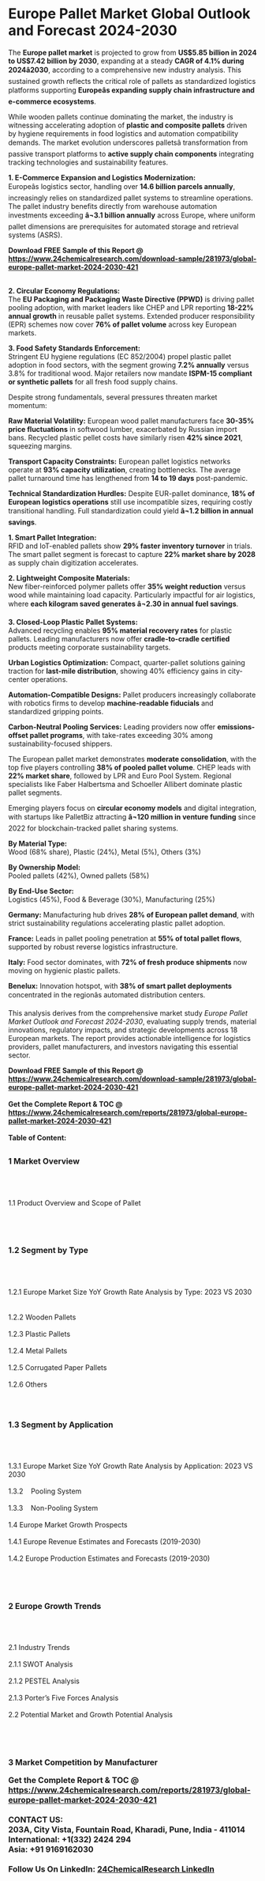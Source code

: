 <h1>Europe Pallet Market Global Outlook and Forecast 2024-2030</h1><p>The <strong>Europe pallet market</strong> is projected to grow from <strong>US$5.85 billion in 2024 to US$7.42 billion by 2030</strong>, expanding at a steady <strong>CAGR of 4.1% during 2024â2030</strong>, according to a comprehensive new industry analysis. This sustained growth reflects the critical role of pallets as standardized logistics platforms supporting <strong>Europeâs expanding supply chain infrastructure and e-commerce ecosystems</strong>.</p><p>While wooden pallets continue dominating the market, the industry is witnessing accelerating adoption of <strong>plastic and composite pallets</strong> driven by hygiene requirements in food logistics and automation compatibility demands. The market evolution underscores palletsâ transformation from passive transport platforms to <strong>active supply chain components</strong> integrating tracking technologies and sustainability features.</p><p><strong>1. E-Commerce Expansion and Logistics Modernization:</strong><br>
Europeâs logistics sector, handling over <strong>14.6 billion parcels annually</strong>, increasingly relies on standardized pallet systems to streamline operations. The pallet industry benefits directly from warehouse automation investments exceeding <strong>â¬3.1 billion annually</strong> across Europe, where uniform pallet dimensions are prerequisites for automated storage and retrieval systems (ASRS).</p><div><b>Download FREE Sample of this Report @ 
            <a href="https://www.24chemicalresearch.com/download-sample/281973/global-europe-pallet-market-2024-2030-421">
            https://www.24chemicalresearch.com/download-sample/281973/global-europe-pallet-market-2024-2030-421</a></b></div><br><p><strong>2. Circular Economy Regulations:</strong><br>
The <strong>EU Packaging and Packaging Waste Directive (PPWD)</strong> is driving pallet pooling adoption, with market leaders like CHEP and LPR reporting <strong>18-22% annual growth</strong> in reusable pallet systems. Extended producer responsibility (EPR) schemes now cover <strong>76% of pallet volume</strong> across key European markets.</p><p><strong>3. Food Safety Standards Enforcement:</strong><br>
Stringent EU hygiene regulations (EC 852/2004) propel plastic pallet adoption in food sectors, with the segment growing <strong>7.2% annually</strong> versus 3.8% for traditional wood. Major retailers now mandate <strong>ISPM-15 compliant or synthetic pallets</strong> for all fresh food supply chains.</p><p>Despite strong fundamentals, several pressures threaten market momentum:</p><p><strong>Raw Material Volatility:</strong> European wood pallet manufacturers face <strong>30-35% price fluctuations</strong> in softwood lumber, exacerbated by Russian import bans. Recycled plastic pellet costs have similarly risen <strong>42% since 2021</strong>, squeezing margins.</p><p><strong>Transport Capacity Constraints:</strong> European pallet logistics networks operate at <strong>93% capacity utilization</strong>, creating bottlenecks. The average pallet turnaround time has lengthened from <strong>14 to 19 days</strong> post-pandemic.</p><p><strong>Technical Standardization Hurdles:</strong> Despite EUR-pallet dominance, <strong>18% of European logistics operations</strong> still use incompatible sizes, requiring costly transitional handling. Full standardization could yield <strong>â¬1.2 billion in annual savings</strong>.</p><p><strong>1. Smart Pallet Integration:</strong><br>
RFID and IoT-enabled pallets show <strong>29% faster inventory turnover</strong> in trials. The smart pallet segment is forecast to capture <strong>22% market share by 2028</strong> as supply chain digitization accelerates.</p><p><strong>2. Lightweight Composite Materials:</strong><br>
New fiber-reinforced polymer pallets offer <strong>35% weight reduction</strong> versus wood while maintaining load capacity. Particularly impactful for air logistics, where <strong>each kilogram saved generates â¬2.30 in annual fuel savings</strong>.</p><p><strong>3. Closed-Loop Plastic Pallet Systems:</strong><br>
Advanced recycling enables <strong>95% material recovery rates</strong> for plastic pallets. Leading manufacturers now offer <strong>cradle-to-cradle certified</strong> products meeting corporate sustainability targets.</p><p><strong>Urban Logistics Optimization:</strong> Compact, quarter-pallet solutions gaining traction for <strong>last-mile distribution</strong>, showing 40% efficiency gains in city-center operations.</p><p><strong>Automation-Compatible Designs:</strong> Pallet producers increasingly collaborate with robotics firms to develop <strong>machine-readable fiducials</strong> and standardized gripping points.</p><p><strong>Carbon-Neutral Pooling Services:</strong> Leading providers now offer <strong>emissions-offset pallet programs</strong>, with take-rates exceeding 30% among sustainability-focused shippers.</p><p>The European pallet market demonstrates <strong>moderate consolidation</strong>, with the top five players controlling <strong>38% of pooled pallet volume</strong>. CHEP leads with <strong>22% market share</strong>, followed by LPR and Euro Pool System. Regional specialists like Faber Halbertsma and Schoeller Allibert dominate plastic pallet segments.</p><p>Emerging players focus on <strong>circular economy models</strong> and digital integration, with startups like PalletBiz attracting <strong>â¬120 million in venture funding</strong> since 2022 for blockchain-tracked pallet sharing systems.</p><p><strong>By Material Type:</strong><br>
	Wood (68% share), Plastic (24%), Metal (5%), Others (3%)</p><p><strong>By Ownership Model:</strong><br>
	Pooled pallets (42%), Owned pallets (58%)</p><p><strong>By End-Use Sector:</strong><br>
	Logistics (45%), Food &amp; Beverage (30%), Manufacturing (25%)</p><p><strong>Germany:</strong> Manufacturing hub drives <strong>28% of European pallet demand</strong>, with strict sustainability regulations accelerating plastic pallet adoption.</p><p><strong>France:</strong> Leads in pallet pooling penetration at <strong>55% of total pallet flows</strong>, supported by robust reverse logistics infrastructure.</p><p><strong>Italy:</strong> Food sector dominates, with <strong>72% of fresh produce shipments</strong> now moving on hygienic plastic pallets.</p><p><strong>Benelux:</strong> Innovation hotspot, with <strong>38% of smart pallet deployments</strong> concentrated in the regionâs automated distribution centers.</p><p>This analysis derives from the comprehensive market study <em>Europe Pallet Market Outlook and Forecast 2024-2030</em>, evaluating supply trends, material innovations, regulatory impacts, and strategic developments across 18 European markets. The report provides actionable intelligence for logistics providers, pallet manufacturers, and investors navigating this essential sector.</p><div><b>Download FREE Sample of this Report @ 
            <a href="https://www.24chemicalresearch.com/download-sample/281973/global-europe-pallet-market-2024-2030-421">
            https://www.24chemicalresearch.com/download-sample/281973/global-europe-pallet-market-2024-2030-421</a></b></div><br><div><b>Get the Complete Report & TOC @ 
            <a href="https://www.24chemicalresearch.com/reports/281973/global-europe-pallet-market-2024-2030-421">
            https://www.24chemicalresearch.com/reports/281973/global-europe-pallet-market-2024-2030-421</a></b></div><br>
            <b>Table of Content:</b><p><h2><span style="font-size:16px"><strong>1 Market Overview&nbsp;&nbsp; &nbsp;</strong></span></h2><br />
<br />
<p>1.1 Product Overview and Scope of Pallet&nbsp;</p><br />
<br />
<h2><strong><span style="font-size:16px">1.2 Segment by Type&nbsp;&nbsp; &nbsp;</span></strong></h2><br />
<br />
<p>1.2.1 Europe Market Size YoY Growth Rate Analysis by Type: 2023 VS 2030&nbsp;&nbsp; &nbsp;<br /><br />
1.2.2 Wooden Pallets&nbsp;&nbsp; &nbsp;<br /><br />
1.2.3 Plastic Pallets<br /><br />
1.2.4 Metal Pallets<br /><br />
1.2.5 Corrugated Paper Pallets<br /><br />
1.2.6 Others<br /><br />
<br />
<h2><span style="font-size:16px"><strong>1.3 Segment by Application&nbsp;&nbsp;</strong></span></h2><br />
<br />
<p>1.3.1 Europe Market Size YoY Growth Rate Analysis by Application: 2023 VS 2030&nbsp;&nbsp; &nbsp;<br /><br />
1.3.2&nbsp;&nbsp; &nbsp;Pooling System<br /><br />
1.3.3&nbsp;&nbsp; &nbsp;Non-Pooling System<br /><br />
1.4 Europe Market Growth Prospects&nbsp;&nbsp; &nbsp;<br /><br />
1.4.1 Europe Revenue Estimates and Forecasts (2019-2030)&nbsp;&nbsp; &nbsp;<br /><br />
1.4.2 Europe Production Estimates and Forecasts (2019-2030)&nbsp;&nbsp;</p><br />
<br />
<h2><span style="font-size:16px"><strong>2 Europe Growth Trends&nbsp;&nbsp; &nbsp;</strong></span></h2><br />
<br />
<p>2.1 Industry Trends&nbsp;&nbsp; &nbsp;<br /><br />
2.1.1 SWOT Analysis&nbsp;&nbsp; &nbsp;<br /><br />
2.1.2 PESTEL Analysis&nbsp;&nbsp; &nbsp;<br /><br />
2.1.3 Porter&rsquo;s Five Forces Analysis&nbsp;&nbsp; &nbsp;<br /><br />
2.2 Potential Market and Growth Potential Analysis&nbsp;&nbsp; &nbsp;</p><br />
<br />
<h2><span style="font-size:16px"><strong>3 Market Competition by Manufacturer</p><div><b>Get the Complete Report & TOC @ 
            <a href="https://www.24chemicalresearch.com/reports/281973/global-europe-pallet-market-2024-2030-421">
            https://www.24chemicalresearch.com/reports/281973/global-europe-pallet-market-2024-2030-421</a></b></div><br><b>CONTACT US:</b><br>
            203A, City Vista, Fountain Road, Kharadi, Pune, India - 411014<br>
            International: +1(332) 2424 294<br>
            Asia: +91 9169162030 <br><br>
            Follow Us On LinkedIn: <a href="https://www.linkedin.com/company/24chemicalresearch/">24ChemicalResearch LinkedIn</a>